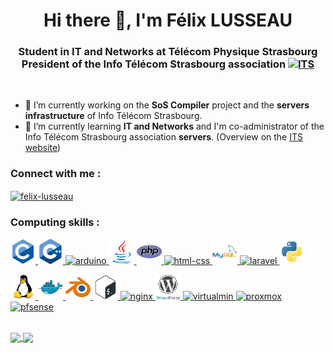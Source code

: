 <h1 align="center">Hi there 👋, I'm Félix LUSSEAU</h1>

<h3 align="center">Student in IT and Networks at Télécom Physique Strasbourg<br>
President of the Info Télécom Strasbourg association <a href="https://info-telecom-strasbourg.fr" target="_blank" rel="noreferrer"> <img src="https://physique-ingenierie.fr/wp-content/uploads/2020/10/ITS-150x150.png" alt="ITS" width="20" height="20"/> </a> </h3>

<br>

- 🔭 I’m currently working on the **SoS Compiler** project and the **servers infrastructure** of Info Télécom Strasbourg.
- 🌱 I’m currently learning **IT and Networks** and I'm co-administrator of the Info Télécom Strasbourg association **servers**. (Overview on the <a href="https://info-telecom-strasbourg.fr/servers-stats" target="_blank">ITS website</a>)

<h3 align="left">Connect with me :</h3>
<p align="left">
<a href="https://www.linkedin.com/in/felix-lusseau" target="_blank"><img align="center" src="https://raw.githubusercontent.com/rahuldkjain/github-profile-readme-generator/master/src/images/icons/Social/linked-in-alt.svg" alt="felix-lusseau" height="30" width="40" /></a>
</p>  

<h3 align="left">Computing skills :</h3>
<p align="left"> 
<a href="https://www.cprogramming.com" target="_blank" rel="noreferrer"> <img src="https://raw.githubusercontent.com/devicons/devicon/master/icons/c/c-original.svg" alt="c" width="40" height="40"/> </a> 
<a href="https://www.w3schools.com/cpp/" target="_blank" rel="noreferrer"> <img src="https://raw.githubusercontent.com/devicons/devicon/master/icons/cplusplus/cplusplus-original.svg" alt="cplusplus" width="40" height="40"/> </a> 
<a href="https://www.arduino.cc" target="_blank" rel="noreferrer"> <img src="https://cdn.worldvectorlogo.com/logos/arduino-1.svg" alt="arduino" width="40" height="40"/> </a> 
<a href="https://www.java.com" target="_blank" rel="noreferrer"> <img src="https://raw.githubusercontent.com/devicons/devicon/master/icons/java/java-original.svg" alt="java" width="40" height="40"/> </a> 
<a href="https://www.php.net" target="_blank" rel="noreferrer"> <img src="https://raw.githubusercontent.com/devicons/devicon/master/icons/php/php-original.svg" alt="php" width="40" height="40"/> </a> 
<a href="https://www.w3schools.com/html/" target="_blank" rel="noreferrer"> <img src="https://upload.wikimedia.org/wikipedia/commons/1/10/CSS3_and_HTML5_logos_and_wordmarks.svg" alt="html-css" height="40"/> </a> 
<a href="https://www.mysql.com/" target="_blank" rel="noreferrer"> <img src="https://raw.githubusercontent.com/devicons/devicon/master/icons/mysql/mysql-original-wordmark.svg" alt="mysql" width="40" height="40"/> </a>
<a href="https://laravel.com" target="_blank" rel="noreferrer"> <img src="https://raw.githubusercontent.com/laravel/art/master/logo-lockup/5%20SVG/3%20rgb/1%20Full%20Color/laravel-logolockup-rgb-red.svg" alt="laravel" height="40"/> </a>
<a href="https://www.python.org" target="_blank" rel="noreferrer"> <img src="https://raw.githubusercontent.com/devicons/devicon/master/icons/python/python-original.svg" alt="python" width="40" height="40"/> </a> 

<a href="https://www.linux.org" target="_blank" rel="noreferrer"> <img src="https://raw.githubusercontent.com/devicons/devicon/master/icons/linux/linux-original.svg" alt="linux" width="40" height="40"/> </a> 
<a href="https://www.docker.com" target="_blank" rel="noreferrer"> <img src="https://raw.githubusercontent.com/devicons/devicon/master/icons/docker/docker-original.svg" alt="docker" width="40" height="40"/> </a> 
<a href="https://www.blender.org" target="_blank" rel="noreferrer"> <img src="https://raw.githubusercontent.com/devicons/devicon/master/icons/blender/blender-original.svg" alt="blender" width="40" height="40"/> </a> 
<a href="https://www.linux.org" target="_blank" rel="noreferrer"> <img src="https://raw.githubusercontent.com/devicons/devicon/master/icons/bash/bash-original.svg" alt="bash" width="40" height="40"/> </a>
<a href="https://www.nginx.com" target="_blank" rel="noreferrer"> <img src="https://www.nginx.com/wp-content/uploads/2020/05/NGINX-product-icon.svg" alt="nginx" width="40" height="40"/> </a>
<a href="https://wordpress.com/fr/" target="_blank" rel="noreferrer"> <img src="https://raw.githubusercontent.com/devicons/devicon/master/icons/wordpress/wordpress-original.svg" alt="wordpress" width="40" height="40"/> </a>
<a href="https://www.virtualmin.com" target="_blank" rel="noreferrer"> <img src="https://www.virtualmin.com/wp-content/uploads/2021/07/virtualmin-logo-1.png" alt="virtualmin" width="40" height="40"/> </a>
<a href="https://www.proxmox.com" target="_blank" rel="noreferrer"> <img src="https://www.proxmox.com/images/proxmox/Proxmox-logo-860.png" alt="proxmox" height="40"/> </a>
<a href="https://www.pfsense.org" target="_blank" rel="noreferrer"> <img src="https://upload.wikimedia.org/wikipedia/commons/2/2a/PfSense_logo.svg" alt="pfsense" height="40"/> </a>
</p>

<br>

<div>
  <a href="https://github.com/FelixLusseau">
  <img align="center" width="50%" src="https://github-readme-stats.vercel.app/api?username=FelixLusseau&show_icons=true&theme=github_dark&include_all_commits=true&count_private=true"/>
  <img align="center" width="42%" src="https://github-readme-stats.vercel.app/api/top-langs/?username=FelixLusseau&layout=compact&langs_count=16&theme=github_dark" />
</div>
